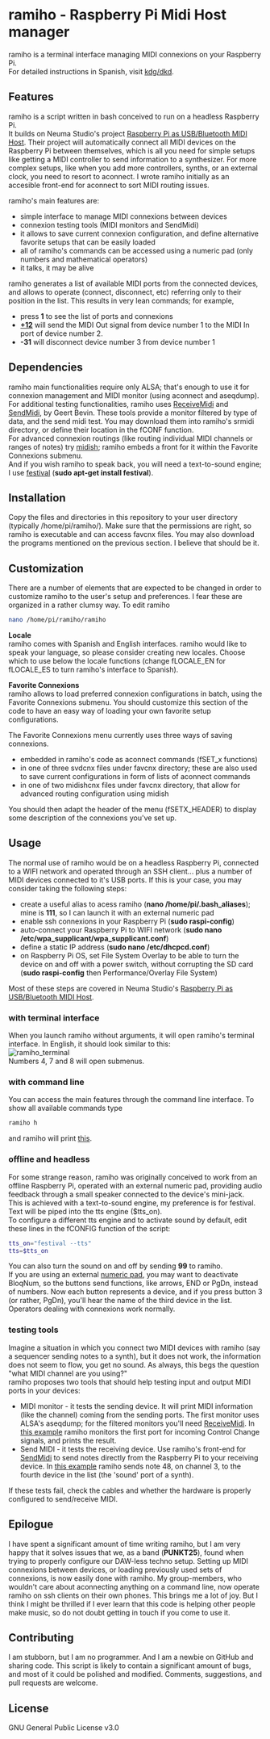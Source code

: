 # ramiho - Raspberry Pi Midi Host manager

ramiho is a terminal interface managing MIDI connexions on your Raspberry Pi.   
For detailed instructions in Spanish, visit [kdg/dkd](http://edpanfleto.com/kdgdkd/).

## Features

ramiho is a script written in bash conceived to run on a headless Raspberry Pi.  
It builds on Neuma Studio's project [Raspberry Pi as USB/Bluetooth MIDI Host](https://neuma.studio/rpi-midi-complete.html). Their project will automatically connect all MIDI devices on the Raspberry Pi between themselves, which is all you need for simple setups like getting a MIDI controller to send information to a synthesizer. For more complex setups, like when you add more controllers, synths, or an external clock, you need to resort to aconnect. I wrote ramiho initially as an accesible front-end for aconnect to sort MIDI routing issues.   


ramiho's main features are:
- simple interface to manage MIDI connexions between devices  
- connexion testing tools (MIDI monitors and SendMidi)
- it allows to save current connexion configuration, and define alternative favorite setups that can be easily loaded
- all of ramiho's commands can be accessed using a numeric pad (only numbers and mathematical operators)
- it talks, it may be alive
  
ramiho generates a list of available MIDI ports from the connected devices, and allows to operate (connect, disconnect, etc) referring only to their position in the list. This results in very lean commands; for example,   
- press **1** to see the list of ports and connexions  
- [**+12**](https://edpanfleto.com/kdgdkd/git/ramiho_connect.png) will send the MIDI Out signal from device number 1 to the MIDI In port of device number 2.  
- **-31** will disconnect device number 3 from device number 1   

## Dependencies
ramiho main functionalities require only ALSA; that's enough to use it for connexion management and MIDI monitor (using aconnect and aseqdump).  
For additional testing functionalities, ramiho uses [ReceiveMidi](https://github.com/gbevin/ReceiveMIDI) and [SendMidi](https://github.com/gbevin/ReceiveMIDI), by Geert Bevin. These tools provide a monitor filtered by type of data, and the send midi test. You may download them into ramiho's srmidi directory, or define their location in the fCONF function.   
For advanced connexion routings (like routing individual MIDI channels or ranges of notes) try [midish](https://midish.org/); ramiho embeds a front for it within the Favorite Connexions submenu.  
And if you wish ramiho to speak back, you will need a text-to-sound engine; I use [festival](http://festvox.org/festival/) (**sudo apt-get install festival**).


## Installation
Copy the files and directories in this repository to your user directory (typically /home/pi/ramiho/). Make sure that the permissions are right, so ramiho is executable and can access favcnx files. You may also download the programs mentioned on the previous section. I believe that should be it.

## Customization
There are a number of elements that are expected to be changed in order to customize ramiho to the user's setup and preferences. I fear these are organized in a rather clumsy way. To edit ramiho  

```bash
nano /home/pi/ramiho/ramiho
``` 

**Locale**  
ramiho comes with Spanish and English interfaces. ramiho would like to speak your language, so please consider creating new locales. Choose which to use below the locale functions (change fLOCALE_EN for fLOCALE_ES to turn ramiho's interface to Spanish).

**Favorite Connexions**  
ramiho allows to load preferred connexion configurations in batch, using the Favorite Connexions submenu. You should customize this section of the code to have an easy way of loading your own favorite setup configurations.  

The Favorite Connexions menu currently uses three ways of saving connexions. 
- embedded in ramiho's code as aconnect commands (fSET_x functions)
- in one of three svdcnx files under favcnx directory; these are also used to save current configurations in form of lists of aconnect commands
- in one of two midishcnx files under favcnx directory, that allow for advanced routing configuration using midish  

You should then adapt the header of the menu (fSETX_HEADER) to display some description of the connexions you've set up. 


## Usage

The normal use of ramiho would be on a headless Raspberry Pi, connected to a WIFI network and operated through an SSH client... plus a number of MIDI devices connected to it's USB ports. If this is your case, you may consider taking the following steps:
- create a useful alias to acess ramiho (**nano /home/pi/.bash_aliases**); mine is **111**, so I can launch it with an external numeric pad 
- enable ssh connexions in your Raspberry Pi (**sudo raspi-config**)
- auto-connect your Raspberry Pi to WIFI network (**sudo nano /etc/wpa_supplicant/wpa_supplicant.conf**)
- define a static IP address (**sudo nano /etc/dhcpcd.conf**)
- on Raspberry Pi OS, set File System Overlay to be able to turn the device on and off with a power switch, without corrupting the SD card (**sudo raspi-config** then Performance/Overlay File System)  

Most of these steps are covered in Neuma Studio's [Raspberry Pi as USB/Bluetooth MIDI Host](https://neuma.studio/rpi-midi-complete.html).   

### with terminal interface
When you launch ramiho without arguments, it will open ramiho's terminal interface. In English, it should look similar to this:    
![ramiho_terminal](https://edpanfleto.com/kdgdkd/git/ramiho_terminal.png "ramiho terminal" )  
Numbers 4, 7 and 8 will open submenus.  



### with command line
You can access the main features through the command line interface. To show all available commands type
```bash
ramiho h
```  
and ramiho will print [this](https://edpanfleto.com/kdgdkd/git/ramiho_cli_en.png).  

### offline and headless
For some strange reason, ramiho was originally conceived to work from an offline Raspberry Pi, operated with an external numeric pad, providing audio feedback through a small speaker connected to the device's mini-jack.  
This is achieved with a text-to-sound engine, my preference is for festival. Text will be piped into the tts engine ($tts_on).   
To configure a different tts engine and to activate sound by default, edit these lines in the fCONFIG function of the script:  
```bash
tts_on="festival --tts" 
tts=$tts_on
```  

You can also turn the sound on and off by sending **99** to ramiho.   
If you are using an external [numeric pad](http://edpanfleto.com/kdgdkd/assets/numpad.png), you may want to deactivate BloqNum, so the buttons send functions, like arrows, END or PgDn, instead of numbers. Now each button represents a device, and if you press button 3 (or rather, PgDn), you'll hear the name of the third device in the list. Operators dealing with connexions work normally. 

### testing tools
Imagine a situation in which you connect two MIDI devices with ramiho (say a sequencer sending notes to a synth), but it does not work, the information does not seem to flow, you get no sound. As always, this begs the question "what MIDI channel are you using?"  
ramiho proposes two tools that should help testing input and output MIDI ports in your devices:   
- MIDI monitor - it tests the sending device. It will print MIDI information (like the channel) coming from the sending ports. The first monitor uses ALSA's aseqdump; for the filtered monitors you'll need [ReceiveMidi](https://github.com/gbevin/ReceiveMIDI). In [this example](https://edpanfleto.com/kdgdkd/git/ramiho_monitor.png) ramiho monitors the first port for incoming Control Change signals, and prints the result.      
- Send MIDI - it tests the receiving device. Use ramiho's front-end for [SendMidi](https://github.com/gbevin/ReceiveMIDI) to send notes directly from the Raspberry Pi to your receiving device. In [this example](https://edpanfleto.com/kdgdkd/git/ramiho_sendmidi.png) ramiho sends note 48, on channel 3, to the fourth device in the list (the 'sound' port of a synth).    

If these tests fail, check the cables and whether the hardware is properly configured to send/receive MIDI.  



## Epilogue
I have spent a significant amount of time writing ramiho, but I am very happy that it solves issues that we, as a band (**PUNKT25**), found when trying to properly configure our DAW-less techno setup. Setting up MIDI connexions between devices, or loading previously used sets of connexions, is now easily done with ramiho. My group-members, who wouldn't care about aconnecting anything on a command line, now operate ramiho on ssh clients on their own phones. This brings me a lot of joy. But I think I might be thrilled if I ever learn that this code is helping other people make music, so do not doubt getting in touch if you come to use it. 

## Contributing

I am stubborn, but I am no programmer. And I am a newbie on GitHub and sharing code. This script is likely to contain a significant amount of bugs, and most of it could be polished and modified. Comments, suggestions, and pull requests are welcome. 


## License

GNU General Public License v3.0
